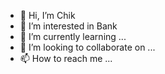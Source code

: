 - 👋 Hi, I’m Chik
- 👀 I’m interested in Bank
- 🌱 I’m currently learning ...
- 💞️ I’m looking to collaborate on ...
- 📫 How to reach me ...

<!---
Markiian98/Markiian98 is a ✨ special ✨ repository because its `README.md` (this file) appears on your GitHub profile.
You can click the Preview link to take a look at your changes.
--->
